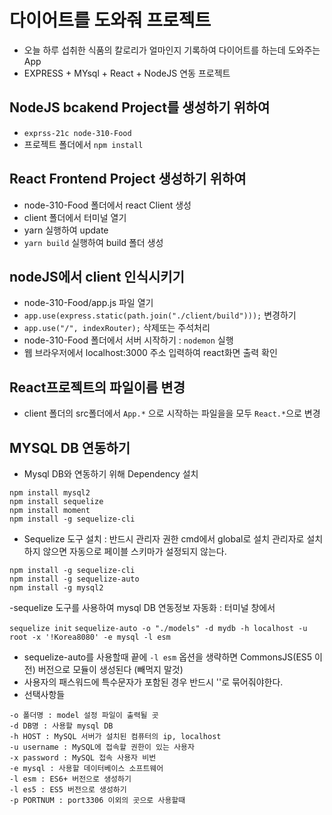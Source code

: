 # 다이어트를 도와줘 프로젝트

- 오늘 하루 섭취한 식품의 칼로리가 얼마인지 기록하여 다이어트를 하는데 도와주는 App
- EXPRESS + MYsql + React + NodeJS 연동 프로젝트

## NodeJS bcakend Project를 생성하기 위하여

- `exprss-21c node-310-Food`
- 프로젝트 폴더에서 `npm install`

## React Frontend Project 생성하기 위하여

- node-310-Food 폴더에서 react Client 생성
- client 폴더에서 터미널 열기
- yarn 실행하여 update
- `yarn build` 실행하여 build 폴더 생성

## nodeJS에서 client 인식시키기

- node-310-Food/app.js 파일 열기
- `app.use(express.static(path.join("./client/build")));` 변경하기
- `app.use("/", indexRouter);` 삭제또는 주석처리
- node-310-Food 폴더에서 서버 시작하기 : `nodemon` 실행
- 웹 브라우저에서 localhost:3000 주소 입력하여 react화면 출력 확인

## React프로젝트의 파일이름 변경

- client 폴더의 src폴더에서 `App.*` 으로 시작하는 파일을을 모두 `React.*`으로 변경

## MYSQL DB 연동하기

- Mysql DB와 연동하기 위해 Dependency 설치

```
npm install mysql2
npm install sequelize
npm install moment
npm install -g sequelize-cli
```

- Sequelize 도구 설치 : 반드시 관리자 권한 cmd에서 global로 설치
  관리자로 설치하지 않으면 자동으로 페이블 스키마가 설정되지 않는다.

```
npm install -g sequelize-cli
npm install -g sequelize-auto
npm install -g mysql2
```

-sequelize 도구를 사용하여 mysql DB 연동정보 자동화 : 터미널 창에서

`sequelize init`
`sequelize-auto -o "./models" -d mydb -h localhost -u root -x '!Korea8080' -e mysql -l esm`

- sequelize-auto를 사용할때 끝에 `-l esm` 옵션을 생략하면
  CommonsJS(ES5 이전) 버전으로 모듈이 생성된다 (빼먹지 말것)
- 사용자의 패스워드에 특수문자가 포함된 경우 반드시 ''로 묶어줘야한다.
- 선택사항들

```
-o 폴더명 : model 설정 파일이 출력될 곳
-d DB명 : 사용할 mysql DB
-h HOST : MySQL 서버가 설치된 컴퓨터의 ip, localhost
-u username : MySQL에 접속할 권한이 있는 사용자
-x password : MySQL 접속 사용자 비번
-e mysql : 사용할 데이터베이스 소프트웨어
-l esm : ES6+ 버전으로 생성하기
-l es5 : ES5 버전으로 생성하기
-p PORTNUM : port3306 이외의 곳으로 사용할때
```
